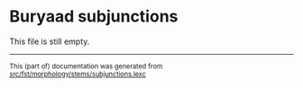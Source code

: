 # Buryaad subjunctions

This file is still empty.

* * *

<small>This (part of) documentation was generated from [src/fst/morphology/stems/subjunctions.lexc](https://github.com/giellalt/lang-bxr/blob/main/src/fst/morphology/stems/subjunctions.lexc)</small>
